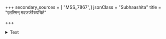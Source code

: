 +++
secondary_sources = [ "MSS_7867",]
jsonClass = "Subhaashita"
title = "एतस्मिन् मदजर्जरैरुपचिते"

+++

<details><summary>Text</summary>

एतस्मिन् मदजर्जरैरुपचिते कम्बूरवाडम्बरैः स्तैमित्यं मनसो दिशत्यनिभृतं धारारवे मूर्च्छति।  
उत्सङ्गे ककुभो निधाय रसितैरम्भोमुचां घोरयन् मन्ये मुद्रितचन्द्रसूर्यनयनं व्योमापि निद्रायते॥
</details>
